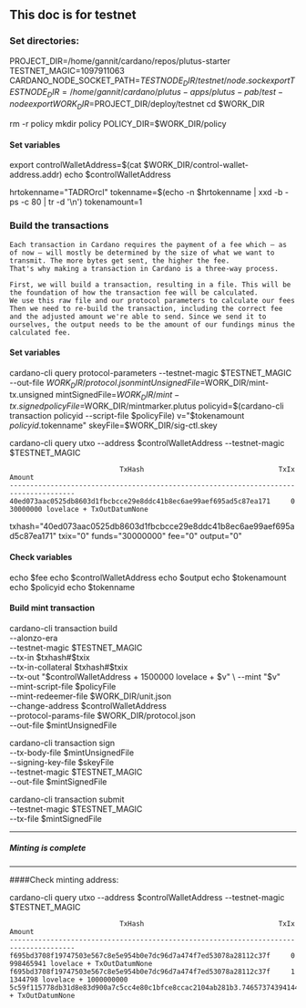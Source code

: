 ## This doc is for testnet 

### Set directories:
PROJECT_DIR=/home/gannit/cardano/repos/plutus-starter
TESTNET_MAGIC=1097911063
CARDANO_NODE_SOCKET_PATH=$TESTNODE_DIR/testnet/node.sock
export TESTNODE_DIR=/home/gannit/cardano/plutus-apps/plutus-pab/test-node
export WORK_DIR=$PROJECT_DIR/deploy/testnet
cd $WORK_DIR

rm -r policy
mkdir policy
POLICY_DIR=$WORK_DIR/policy

#### Set variables
export controlWalletAddress=$(cat $WORK_DIR/control-wallet-address.addr)
echo $controlWalletAddress

hrtokenname="TADROrcl"
tokenname=$(echo -n $hrtokenname | xxd -b -ps -c 80 | tr -d '\n')
tokenamount=1


### Build the transactions

```
Each transaction in Cardano requires the payment of a fee which — as of now — will mostly be determined by the size of what we want to transmit. The more bytes get sent, the higher the fee.
That's why making a transaction in Cardano is a three-way process.

First, we will build a transaction, resulting in a file. This will be the foundation of how the transaction fee will be calculated.
We use this raw file and our protocol parameters to calculate our fees
Then we need to re-build the transaction, including the correct fee and the adjusted amount we're able to send. Since we send it to ourselves, the output needs to be the amount of our fundings minus the calculated fee.
```


#### Set variables
cardano-cli query protocol-parameters --testnet-magic $TESTNET_MAGIC --out-file $WORK_DIR/protocol.json
mintUnsignedFile=$WORK_DIR/mint-tx.unsigned
mintSignedFile=$WORK_DIR/mint-tx.signed
policyFile=$WORK_DIR/mintmarker.plutus
policyid=$(cardano-cli transaction policyid --script-file $policyFile)
v="$tokenamount $policyid.$tokenname"
skeyFile=$WORK_DIR/sig-ctl.skey



cardano-cli query utxo --address $controlWalletAddress --testnet-magic $TESTNET_MAGIC

```
                           TxHash                                 TxIx        Amount
--------------------------------------------------------------------------------------
40ed073aac0525db8603d1fbcbcce29e8ddc41b8ec6ae99aef695ad5c87ea171     0        30000000 lovelace + TxOutDatumNone
```

txhash="40ed073aac0525db8603d1fbcbcce29e8ddc41b8ec6ae99aef695ad5c87ea171"
txix="0"
funds="30000000"
fee="0"
output="0"

#### Check variables 
echo $fee
echo $controlWalletAddress
echo $output
echo $tokenamount
echo $policyid
echo $tokenname

#### Build mint transaction
cardano-cli transaction build \
--alonzo-era \
--testnet-magic $TESTNET_MAGIC \
--tx-in $txhash#$txix \
--tx-in-collateral $txhash#$txix \
--tx-out "$controlWalletAddress + 1500000 lovelace + $v" \
--mint "$v" \
--mint-script-file $policyFile \
--mint-redeemer-file $WORK_DIR/unit.json \
--change-address $controlWalletAddress \
--protocol-params-file $WORK_DIR/protocol.json \
--out-file $mintUnsignedFile 

cardano-cli transaction sign \
--tx-body-file $mintUnsignedFile \
--signing-key-file $skeyFile \
--testnet-magic $TESTNET_MAGIC \
--out-file $mintSignedFile

cardano-cli transaction submit \
--testnet-magic $TESTNET_MAGIC \
--tx-file $mintSignedFile


----------------------------------------------------------------------
##### Minting is complete
----------------------------------------------------------------------

####Check minting address:

cardano-cli query utxo --address $controlWalletAddress --testnet-magic $TESTNET_MAGIC

```
                           TxHash                                 TxIx        Amount
--------------------------------------------------------------------------------------
f695bd3708f19747503e567c8e5e954b0e7dc96d7a474f7ed53078a28112c37f     0        998465941 lovelace + TxOutDatumNone
f695bd3708f19747503e567c8e5e954b0e7dc96d7a474f7ed53078a28112c37f     1        1344798 lovelace + 1000000000 5c59f115778db31d8e83d900a7c5cc4e80c1bfce8ccac2104ab281b3.7465737439414452 + TxOutDatumNone

```